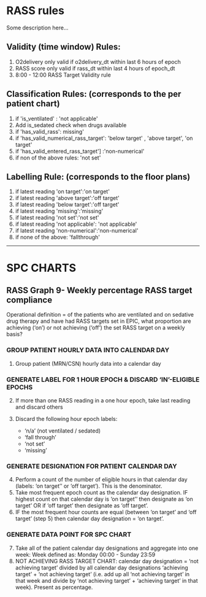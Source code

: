 # RASS rules
Some description here...
## Validity (time window) Rules: 
1. O2delivery only valid if o2delivery_dt within last 6 hours of epoch 
2. RASS score only valid if rass_dt within last 4 hours of epoch_dt 
3. 8:00 - 12:00 RASS Target Validity rule 

 

## Classification Rules: (corresponds to the per patient chart) 

1. if 'is_ventilated' : 'not applicable' 
2. Add is_sedated check when drugs available 
3. if 'has_valid_rass': missing' 
4. if 'has_valid_numerical_rass_target': 'below target' , 'above target', 'on target' 
5. if 'has_valid_entered_rass_target'] :'non-numerical' 
6. if non of the above rules: 'not set'

## Labelling Rule: (corresponds to the floor plans)     

1. if latest reading 'on target':'on target' 
2. if latest reading 'above target':'off target' 
3. if latest reading 'below target':'off target' 
4. if latest reading 'missing':'missing' 
5. if latest reading 'not set':'not set' 
6. if latest reading 'not applicable': 'not applicable' 
7. if latest reading 'non-numerical':'non-numerical' 
8. if none of the above: 'fallthrough' 
---
# SPC CHARTS 
## RASS Graph 9- Weekly percentage RASS target compliance
Operational definition = of the patients who are ventilated and on sedative drug therapy and have had RASS targets set in EPIC, what proportion are achieving (‘on’) or not achieving (‘off’) the set RASS target on a weekly basis? 

### GROUP PATIENT HOURLY DATA INTO CALENDAR DAY
1. Group patient (MRN/CSN) hourly data into a calendar day

### GENERATE LABEL FOR 1 HOUR EPOCH & DISCARD ‘IN’-ELIGIBLE EPOCHS 
2. If more than one RASS reading in a one hour epoch, take last reading and discard others 

3. Discard the following hour epoch labels:
    - ‘n/a’ (not ventilated / sedated)
    - ‘fall through’
    - ‘not set’
    - ‘missing’
  
  ### GENERATE DESIGNATION FOR PATIENT CALENDAR DAY 
4. Perform a count of the number of eligible hours in that calendar day (labels: ‘on target’’ or ‘off target’). This is the denominator. 
5. Take most frequent epoch count as the calendar day designation. IF highest count on that calendar day is ‘on target’’ then designate as ‘on target’ OR if ‘off target’ then designate as ‘off target’.  
6. IF the most frequent hour counts are equal (between ‘on target’ and ‘off target’ (step 5) then calendar day designation = ‘on target’. 

### GENERATE DATA POINT FOR SPC CHART 
7. Take all of the patient calendar day designations and aggregate into one week: Week defined as: Monday 00:00 - Sunday 23:59 
8. NOT ACHIEVING RASS TARGET CHART: calendar day designation = ‘not achieving target’ divided by all calendar day designations ‘achieving target’ + ‘not achieving target’ (i.e. add up all ‘not achieving target’ in that week and divide by ‘not achieving target’ + ‘achieving target’ in that week). Present as percentage.  

 

 
   
               
    
